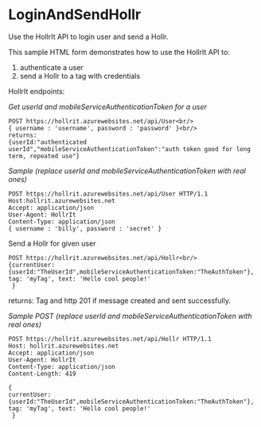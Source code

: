 # LoginAndSendHollr
Use the HollrIt API to login user and send a Hollr.

This sample HTML form demonstrates how to use the HollrIt API to:
1. authenticate a user
2. send a Hollr to a tag with credentials

HollrIt endpoints:


*Get userId and mobileServiceAuthenticationToken for a user*

```
POST https://hollrit.azurewebsites.net/api/User<br/>
{ username : 'username', password : 'password' }<br/>
returns:
{userId:"authenticated userId","mobileServiceAuthenticationToken":"auth token good for long term, repeated use"}
```

*Sample (replace userId and mobileServiceAuthenticationToken with real ones)*

```
POST https://hollrit.azurewebsites.net/api/User HTTP/1.1
Host:hollrit.azurewebsites.net
Accept: application/json
User-Agent: HollrIt
Content-Type: application/json
{ username : 'billy', password : 'secret' }
```


Send a Hollr for given user

```
POST https://hollrit.azurewebsites.net/api/Hollr<br/>
{currentUser: {userId:"TheUserId",mobileServiceAuthenticationToken:"TheAuthToken"},
tag: 'myTag', text: 'Hello cool people!'
 }
 ```
 returns:
Tag and http 201 if message created and sent successfully.


*Sample POST (replace userId and mobileServiceAuthenticationToken with real ones)*
```
POST https://hollrit.azurewebsites.net/api/Hollr HTTP/1.1
Host: hollrit.azurewebsites.net
Accept: application/json
User-Agent: HollrIt
Content-Type: application/json
Content-Length: 419

{
currentUser: {userId:"TheUserId",mobileServiceAuthenticationToken:"TheAuthToken"},
tag: 'myTag', text: 'Hello cool people!'
 }
```
